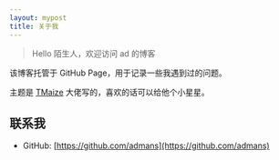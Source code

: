```yaml
---
layout: mypost
title: 关于我
---
```


> Hello 陌生人，欢迎访问 ad 的博客

该博客托管于 GitHub Page，用于记录一些我遇到过的问题。

主题是 [TMaize](https://github.com/TMaize/tmaize-blog) 大佬写的，喜欢的话可以给他个小星星。

## 联系我

- GitHub: [https://github.com/admans](https://github.com/admans)
